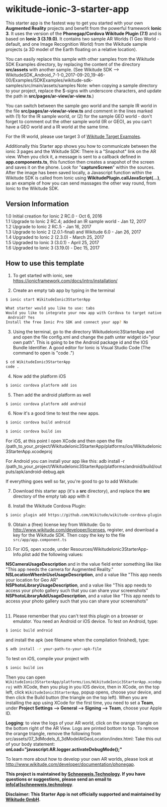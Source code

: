 # wikitude-ionic-3-starter-app
This starter app is the fastest way to get you started with your own <strong>Augmented Reality</strong> projects and benefit from the powerful framework <strong>Ionic 3</strong>. It uses the version of the <strong>Phonegap/Cordova Wikitude Plugin (7.1)</strong> and is based on <strong>Ionic 3 (3.19.0)</strong>. It contains two sample AR Worlds (1 Geo World - default, and one Image Recognition World) from the Wikitude sample projects (a 3D model of the Earth floating on a relative location). <p>You can easily replace this sample with other samples from the Wikitude SDK Examples directory, by replacing the content of the directory <strong>src/assets</strong> with another sample. (See Wikitude SDK --> WikitudeSDK_Android_7-1-0_2017-09-20_19-46-00/Examples/SDKExamples/wikitude-sdk-samples/src/main/assets/samples Note: when copying a sample directory to your project, replace the $-signs with underscore characters, and update the path in <strong>src/pages/ar-view/ar-view.ts</strong>.)<p>
You can switch between the sample geo world and the sample IR world in the file <strong>src/pages/ar-view/ar-view.ts</strong> and comment in the lines marked with (1) for the IR sample world, or (2) for the sample GEO world - don't forget to comment out the other sample world (IR or GEO), as you can't have a GEO world and a IR world at the same time.<p>
For the IR world, please use target 3 of <a href="http://www.wikitude.com/external/doc/documentation/5.0/android/images/target_images_examples.pdf">Wikitude Target Examples</a>.<p>
Additionally this Starter app shows you how to communicate between the ionic 3 pages and the Wikitude SDK: There is a "Snapshot" link on the AR view. When you click it, a message is sent to a callback defined in <strong>app.components.ts</strong>, this function then creates a snapshot of the screen and saves it on the phone. Look for "<strong>captureScreen</strong>" within the sources. After the image has been saved locally, a Javascript function within the Wikitude SDK is called from Ionic using <strong>WikitudePlugin.callJavaScript(...)</strong>, as an example of how you can send massages the other way round, from Ionic to the Wikitude SDK.<p>  

## Version Information
1.0 Initial creation for Ionic 2 RC.0 - Oct 6, 2016<br>
1.1 Upgrade to Ionic 2 RC.4; added an IR sample world - Jan 12, 2017<br> 
1.2 Upgrade to Ionic 2 RC.5 - Jan 16, 2017<br> 
1.3 Upgrade to Ionic 2 (2.0.1-final) and Wikitude 6.0 - Jan 26, 2017<br> 
1.4 Upgraded to Ionic 2 (2.3.0) - March 25, 2017<br> 
1.5 Upgraded to Ionic 3 (3.0.1) - April 25, 2017<br> 
1.6 Upgraded to Ionic 3 (3.19.0) - Dec 15, 2017

## How to use this template

1) To get started with ionic, see https://ionicframework.com/docs/intro/installation/<br>

2) Create an empty tab app by typing in the terminal

```bash
$ ionic start WikitudeIonic3StarterApp
```

```bash
What starter would you like to use: tabs
Would you like to integrate your new app with Cordova to target native iOS and
 Android? Yes
Install the free Ionic Pro SDK and connect your app? No
```

3) Using the terminal, go to the directory WikitudeIonic3StarterApp and and open the file config.xml and change the path unter widget id="your own path". This is going to be the Android package id and the IOS Bundle Identifier. A good editor for Ionic is Visual Studio Code (The command to open is "code .") <br>

```bash
$ cd WikitudeIonic3StarterApp
code .
```

4) Now add the platform iOS

```bash
$ ionic cordova platform add ios
```

5) Then add the android platform as well <br>

```bash
$ ionic cordova platform add android
```

6) Now it's a good time to test the new apps.

```bash
$ ionic cordova build android
```

```bash
$ ionic cordova build ios
```

For iOS, at this point I open XCode and then open the file 
/path_to_your_project/WikitudeIonic3StarterApp/platforms/ios/WikitudeIonic3StarterApp.xcodeproj<br>

For Android you can install your app like this:
adb install -r /path_to_your_project/WikitudeIonic3StarterApp/platforms/android/build/outputs/apk/android-debug.apk<p>

If everything goes well so far, you're good to go to add Wikitude:<br>

7) Download this starter app (it's a <strong>src</strong> directory), and replace the <strong>src</strong> directory of the empty tab app with it<br>


8) Install the Wikitude Cordova Plugin:

```bash
$ ionic plugin add https://github.com/Wikitude/wikitude-cordova-plugin.git
```

9) Obtain a (free) license key from Wikitude: Go to http://www.wikitude.com/developer/licenses, register, and download a key for the Wikitude SDK. Then copy the key to the file `src/app/app.component.ts`

10) For iOS, open xcode, under Resources/WikitudeIonic3StarterApp-Info.plist add the following values:

<strong>NSCameraUsageDescription</strong> and in the value field enter something like like "This app needs the camera for Augmented Reality."<br>
<strong>NSLocationWhenInUseUsageDescription</strong>, and a value like "This app needs your location for Geo AR"<br>
<strong>NSPhotoLibraryUsageDescription</strong>, and a value like "This app needs to access your photo gallery such that you can share your screenshots"<br>
<strong>NSPhotoLibraryAddUsageDescription</strong>, and a value like "This app needs to access your photo gallery such that you can share your screenshots"<br><br>

11) Please remember that you can't test this plugin on a browser or emulator. You need an Android or iOS device. To test on Android, type:

```bash
$ ionic build android
```
and install the apk (see filename when the compilation finished), type: 

```bash
$ adb install -r your-path-to-your-apk-file
```

To test on iOS, compile your project with 

```bash
$ ionic build ios
```

Then you can open `WikitudeIonic3StarterApp/platforms/ios/WikitudeIonic3StarterApp.xcodeproj` with XCode, then you plug in you IOS device, then in XCode, on the top left, click `WikitudeIonic3StarterApp`, popup opens, choose your device, and then click the Build button (the triangle on the top left). When you are installing the app using XCode for the first time, you need to set a <strong>Team</strong>, under <strong>Project Settings --> General --> Signing --> Team</strong>, choose your Apple ID.

<strong>Logging</strong>: to view the logs of your AR world, click on the orange triangle on the bottom right of the AR View. Logs are printed bottom to top. To remove the orange triangle, remove the following from src/assets/07_3dModels_6_3dModelAtGeoLocation/index.html: Take this out of your body statement: <strong>onLoad="javascript:AR.logger.activateDebugMode();"</strong>

To learn more about how to develop your own AR worlds, please look at http://www.wikitude.com/developer/documentation/phonegap.

<strong>This project is maintained by <a href="http://schneeweis.technology">Schneeweis.Technology</a>. If you have questions or suggestions, please send an email to <a href="mailto:info@schneeweis.technology">info[at]schneeweis.technology</a></strong>.

<strong>Disclaimer: This Starter App is not officially supported and maintained by <a href="http://www.wikitude.com">Wikitude GmbH</a>.</strong>
